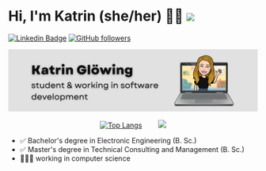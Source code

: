 # Hi, I'm Katrin (she/her) ✌🏽 <img src="https://github.githubassets.com/images/mona-loading-default.gif" width="35">
 
[![Linkedin Badge](https://img.shields.io/badge/-Katrin%20Glöwing-blue?style=social&logo=Linkedin&logoColor=blue&link=https://www.https://www.linkedin.com/in/katrin-gl%C3%B6wing-9b2a24205/)](https://www.linkedin.com/in/katrin-gl%C3%B6wing-9b2a24205/)
[![GitHub followers](https://img.shields.io/github/followers/gitkatrin?label=Follow&style=social)](https://github.com/gitKatrin/?tab=follow)

<!---
![](https://komarev.com/ghpvc/?username=gitkatrin)
![image](https://img.shields.io/badge/LinkedIn-0077B5?style=for-the-badge&logo=linkedin&logoColor=white)

![image](https://img.shields.io/badge/Python-FFD43B?style=for-the-badge&logo=python&logoColor=blue)
![image](https://img.shields.io/badge/Keras-D00000?style=for-the-badge&logo=Keras&logoColor=white)
![image](https://img.shields.io/badge/Ubuntu-E95420?style=for-the-badge&logo=ubuntu&logoColor=white)
![image](https://img.shields.io/badge/Markdown-000000?style=for-the-badge&logo=markdown&logoColor=white)
![image](https://img.shields.io/badge/Canva-%2300C4CC.svg?&style=for-the-badge&logo=Canva&logoColor=white)

-->
<div align="center">
 <img src="https://github.com/gitkatrin/gitkatrin/blob/main/Banner.png" width="1000">

<!--![Anurag's GitHub stats](https://github-readme-stats.vercel.app/api?username=gitkatrin&show_icons=true&theme=locale) -->

[![Top Langs](https://github-readme-stats.vercel.app/api/top-langs/?username=gitkartrin&layout=compact)](https://github.com/anuraghazra/github-readme-stats)  &emsp; &ensp;
<img src="https://media3.giphy.com/media/mP8YqtjCNOB9HLyrn0/giphy.gif?cid=790b7611384c553966cb55a111688135b6ec68aefb6d5705&rid=giphy.gif&ct=g)" width="200">
</div>
<!--<img src="https://c.tenor.com/ofRfDfidsZsAAAAj/cat-checking-in.gif" width="200"> -->


- ✅ Bachelor's degree in Electronic Engineering (B. Sc.)
- ✅ Master's degree in Technical Consulting and Management (B. Sc.)
- 👩🏽‍💻 working in computer science


<!--[![Top Langs](https://github-readme-stats.vercel.app/api/top-langs/?username=gitkatrin&layout=compact)](https://github.com/gitkatrin/github-readme-stats)-->


<!--
**gitkatrin/gitkatrin** is a ✨ _special_ ✨ repository because its `README.md` (this file) appears on your GitHub profile.

Here are some ideas to get you started:

- 🔭 I’m currently working on ...
- 🌱 I’m currently learning ...
- 👯 I’m looking to collaborate on ...
- 🤔 I’m looking for help with ...
- 💬 Ask me about ...
- 📫 How to reach me: ...
- 😄 Pronouns: ...
- ⚡ Fun fact: ...
-->
